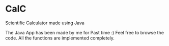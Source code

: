 # CalC
Scientific Calculator made using Java

The Java App has been made by me for Past time :)
Feel free to browse the code. All the functions are implemented completely.
